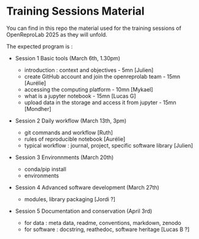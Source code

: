 # Training Sessions Material


You can find in this repo the material used for the training sessions of OpenReproLab 2025 as they will unfold.

The expected program is :

- Session 1 Basic tools (March 6th, 1.30pm)
  - introduction : context and objectives - 5mn [Julien]
  - create GitHub account and join the openreprolab team - 15mn [Aurélie]
  - accessing the computing platform - 10mn [Mykael]
  - what is a jupyter notebook - 15mn [Lucas G]
  - upload data in the storage and access it from jupyter - 15mn [Mondher]

- Session 2 Daily workflow (March 13th, 3pm)
  - git commands and workflow [Ruth]
  - rules of reproducible notebook [Aurélie]
  - typical workflow : journal, project, specific software library [Julien]
 
 
- Session 3 Environnments (March 20th)
  - conda/pip install
  - environments
 
- Session 4 Advanced software development (March 27th)
  - modules, library packaging [Jordi ?]

- Session 5 Documentation and conservation (April 3rd)
  - for data : meta data, readme, conventions, markdown, zenodo
  - for software : docstring, reathedoc, software heritage [Lucas B ?]


